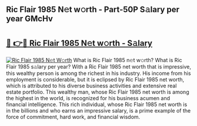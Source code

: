 ## Ric Flair 1985 N𝚎t w𝚘rth - Part-50P S𝚊lary per year GMcHv

# <h2><a href="http://gc2g0f.nevu.top/?p=Ric+Flair+1985">🔗 👉🔴 Ric Flair 1985 N𝚎t w𝚘rth - S𝚊lary</a></h2>

[![Ric Flair 1985 N𝚎t W𝚘rth](https://i.imgur.com/Oavwk0R.jpeg)](http://gc2g0f.nevu.top/?p=Ric+Flair+1985)
What is Ric Flair 1985 n𝚎t w𝚘rth? What is Ric Flair 1985 s𝚊lary per year?
With a Ric Flair 1985 net worth that is impressive, this wealthy person is among the richest in his industry. His income from his employment is considerable, but it is eclipsed by Ric Flair 1985 net worth, which is attributed to his diverse business activities and extensive real estate portfolio. This wealthy man, whose Ric Flair 1985 net worth is among the highest in the world, is recognized for his business acumen and financial intelligence. This rich individual, whose Ric Flair 1985 net worth is in the billions and who earns an impressive salary, is a prime example of the force of commitment, hard work, and financial wisdom.
